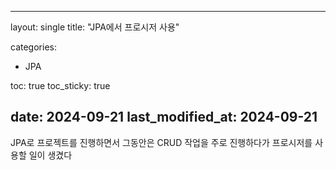 

---
layout: single
title: "JPA에서 프로시저 사용"

categories:
  - JPA


toc: true
toc_sticky: true
 
date: 2024-09-21
last_modified_at: 2024-09-21
---

JPA로 프로젝트를 진행하면서 그동안은 CRUD 작업을 주로 진행하다가
프로시저를 사용할 일이 생겼다
<br/>
<br/>
```



```
<br/>

